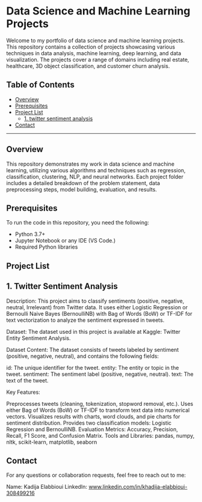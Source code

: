 # Data Science and Machine Learning Projects

Welcome to my portfolio of data science and machine learning projects. This repository contains a collection of projects showcasing various techniques in data analysis, machine learning, deep learning, and data visualization. The projects cover a range of domains including real estate, healthcare, 3D object classification, and customer churn analysis.

## Table of Contents

- [Overview](#overview)
- [Prerequisites](#prerequisites)
- [Project List](#project-list)
  - [1. twitter sentiment analysis](#1-twitter-sentiment-analysis)
- [Contact](#contact)

---

## Overview

This repository demonstrates my work in data science and machine learning, utilizing various algorithms and techniques such as regression, classification, clustering, NLP, and neural networks. Each project folder includes a detailed breakdown of the problem statement, data preprocessing steps, model building, evaluation, and results.

## Prerequisites

To run the code in this repository, you need the following:
- Python 3.7+
- Jupyter Notebook or any IDE (VS Code.)
- Required Python libraries

## Project List
## 1. Twitter Sentiment Analysis
   Description:
This project aims to classify sentiments (positive, negative, neutral, Irrelevant) from Twitter data. It uses either Logistic Regression or Bernoulli Naive Bayes (BernoulliNB) with Bag of Words (BoW) or TF-IDF for text vectorization to analyze the sentiment expressed in tweets.

   Dataset:
The dataset used in this project is available at Kaggle: Twitter Entity Sentiment Analysis.

  Dataset Content: The dataset consists of tweets labeled by sentiment (positive, negative, neutral), and contains the following fields:

 id: The unique identifier for the tweet.
entity: The entity or topic in the tweet.
sentiment: The sentiment label (positive, negative, neutral).
text: The text of the tweet.

  Key Features:

Preprocesses tweets (cleaning, tokenization, stopword removal, etc.).
Uses either Bag of Words (BoW) or TF-IDF to transform text data into numerical vectors.
Visualizes results with charts, word clouds, and pie charts for sentiment distribution.
Provides two classification models: Logistic Regression and BernoulliNB.
Evaluation Metrics: Accuracy, Precision, Recall, F1 Score, and Confusion Matrix.
Tools and Libraries: pandas, numpy, nltk, scikit-learn, matplotlib, seaborn

## Contact
For any questions or collaboration requests, feel free to reach out to me:

Name: Kadija Elabbioui
LinkedIn: www.linkedin.com/in/khadija-elabbioui-308499216
